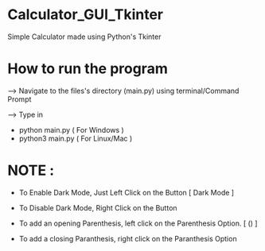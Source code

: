 # Calculator_GUI_Tkinter
Simple Calculator made using Python's Tkinter


# How to run the program

--> Navigate to the files's directory (main.py) using terminal/Command Prompt

--> Type in 

* python main.py ( For Windows )
* python3 main.py ( For Linux/Mac )
            
 

# NOTE : 

* To Enable Dark Mode, Just Left Click on the Button [ Dark Mode ]
* To Disable Dark Mode, Right Click on the Button
          
* To add an opening Parenthesis, left click on the Parenthesis Option. [ () ]
* To add a closing Paranthesis, right click on the Paranthesis Option
